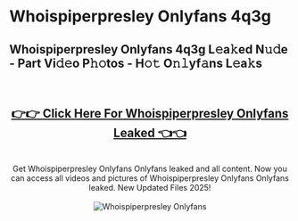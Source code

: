 # Whoispiperpresley Onlyfans 4q3g

<h2>Whoispiperpresley Onlyfans 4q3g  L𝚎a𝚔ed N𝚞𝚍e - Part Vi𝚍𝚎o P𝚑𝚘tos - H𝚘𝚝 O𝚗𝚕yf𝚊ns L𝚎a𝚔s</h2>
<br>
<div align="center">
<h2><a href="https://213.232.235.80/live/video.php?q=whoispiperpresley-onlyfans" rel="nofollow">👉👉 Click Here For Whoispiperpresley Onlyfans Leaked 👈👈</a></h2>

<br>
Get Whoispiperpresley Onlyfans Onlyfans leaked and all content. Now you can access all videos and pictures of Whoispiperpresley Onlyfans Onlyfans leaked. New Updated Files 2025!
<br>
<br>
<a href="https://213.232.235.80/live/video.php?q=whoispiperpresley-onlyfans" rel="nofollow" data-target="animated-image.originalLink"><img src="https://i.imgur.com/dJHk4Zq.gif" alt="Whoispiperpresley Onlyfans" style="max-width: 100%; display: inline-block;" data-target="animated-image.originalImage"></a>
</div>
<br>